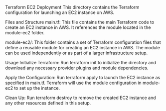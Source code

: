 Terraform EC2 Deployment
This directory contains the Terraform configuration for launching an EC2 instance on AWS.

Files and Structure
main.tf: This file contains the main Terraform code to create an EC2 instance in AWS. It references the module located in the module-ec2 folder.

module-ec2/: This folder contains a set of Terraform configuration files that define a reusable module for creating an EC2 instance in AWS. The module can be used independently or as part of a larger infrastructure setup.

Usage
Initialize Terraform: Run terraform init to initialize the directory and download any necessary provider plugins and module dependencies.

Apply the Configuration: Run terraform apply to launch the EC2 instance as specified in main.tf. Terraform will use the module configuration in module-ec2 to set up the instance.

Clean Up: Run terraform destroy to remove the created EC2 instance and any other resources defined in this setup.
